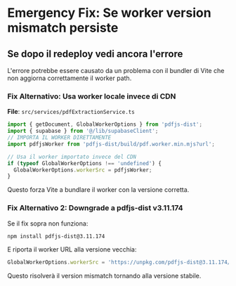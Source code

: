 # Emergency Fix: Se worker version mismatch persiste

## Se dopo il redeploy vedi ancora l'errore

L'errore potrebbe essere causato da un problema con il bundler di Vite che non aggiorna correttamente il worker path.

### Fix Alternativo: Usa worker locale invece di CDN

**File**: `src/services/pdfExtractionService.ts`

```typescript
import { getDocument, GlobalWorkerOptions } from 'pdfjs-dist';
import { supabase } from '@/lib/supabaseClient';
// IMPORTA IL WORKER DIRETTAMENTE
import pdfjsWorker from 'pdfjs-dist/build/pdf.worker.min.mjs?url';

// Usa il worker importato invece del CDN
if (typeof GlobalWorkerOptions !== 'undefined') {
  GlobalWorkerOptions.workerSrc = pdfjsWorker;
}
```

Questo forza Vite a bundlare il worker con la versione corretta.

### Fix Alternativo 2: Downgrade a pdfjs-dist v3.11.174

Se il fix sopra non funziona:

```bash
npm install pdfjs-dist@3.11.174
```

E riporta il worker URL alla versione vecchia:
```typescript
GlobalWorkerOptions.workerSrc = 'https://unpkg.com/pdfjs-dist@3.11.174/build/pdf.worker.min.js';
```

Questo risolverà il version mismatch tornando alla versione stabile.

